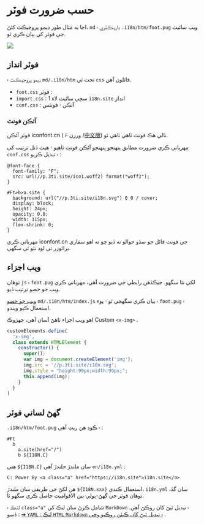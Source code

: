# حسب ضرورت فوٽر

اڃا به مثال طور ڊيمو پروجيڪٽ کڻڻ، `md` ڊاريڪٽري ۾ `.i18n/htm/foot.pug` ويب سائيٽ جي فوٽر کي بيان ڪري ٿو.

![](https://p.3ti.site/1721286077.avif)

## فوٽر انداز

ڊيمو پروجيڪٽ ۾ `md/.i18n/htm` تحت ٽي `css` فائلون آهن.

* `foot.css` فوٽر :
* `import.css` : 1 سڄي سائيٽ لاءِ `i18n.site` انداز
* `conf.css` : آئڪن ۽ فونٽس

### آئڪن فونٽ

فوٽر آئڪن iconfont.cn ( `F` [ورزن](https://www.iconfont.cn/?lang=en-us) /[中文版](https://www.iconfont.cn/?lang=zh)) نالي هڪ فونٽ ٺاهي ٺاهي ٿو.

مھرباني ڪري ضرورت مطابق پنھنجو پنھنجو آئڪن فونٽ ٺاھيو ۽ ھيٺ ڏنل ترتيب کي `conf.css` ۾ تبديل ڪريو :

```
@font-face {
  font-family: "F";
  src: url(//p.3ti.site/ico1.woff2) format("woff2");
}

#Ft>b>a.site {
  background: url("//p.3ti.site/i18n.svg") 0 0 / cover;
  display: block;
  height: 24px;
  opacity: 0.8;
  width: 115px;
  flex-shrink: 0;
}
```

مهرباني ڪري iconfont.cn جي فونٽ فائل جو سڌو حوالو نه ڏيو ڇو ته اهو سفاري برائوزر تي لوڊ نٿو ٿي سگهي.

## ويب اجزاء

توھان `js` ۾ `foot.pug` لکي نٿا سگھو. جيڪڏھن رابطي جي ضرورت آھي، مھرباني ڪري ويب جو حصو ترتيب ڏيو.

[ويب جو حصو](https://www.freecodecamp.org/news/build-your-first-web-component/) `md/.i18n/htm/index.js` ۾ بيان ڪري سگھجي ٿو ۽ پوء `foot.pug` ۾ استعمال ڪيو ويندو.

اهو ويب اجزاء ٺاهڻ آسان آهي، جهڙوڪ Custom `<x-img>` .

```js
customElements.define(
  'x-img',
  class extends HTMLElement {
    constructor() {
      super();
      var img = document.createElement('img');
      img.src = '//p.3ti.site/i18n.svg';
      img.style = "height:99px;width:99px;";
      this.append(img);
    }
  }
)
```

## گهڻ لساني فوٽر

`.i18n/htm/foot.pug` ۾ ڪوڊ هن ريت آهي :

```
#Ft
  b
    a.site(href="/")
    b ${I18N.C}
```

هتي `${I18N.C}` سان ملندڙ جلندڙ آهي `en/i18n.yml` :

```
C: Power By <a class="a" href="https://i18n.site">i18n.site</a>
```

هن لکڻ جي طريقي سان ملندڙ `${I18N.xxx}` استعمال ڪندي، `i18n.yml` سان گڏ، توهان فوٽر جي گھڻ-ٻولي بين الاقواميت حاصل ڪري سگهو ٿا.

لنڪ ۾ `class="a"` شامل ڪرڻ سان لنڪ کي `MarkDown` ۾ تبديل ٿيڻ کان روڪڻ آهي. ڏسو :
 [➔ `YAML` : لنڪ `HTML` `Markdown` ۾ تبديل ٿيڻ کان ڪيئن روڪيو وڃي](/i18/qa#H2) .